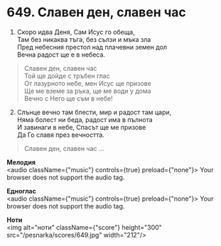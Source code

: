 # 649. Славен ден, славен час

1. Скоро идва Деня, Сам Исус го обеща,  
Там без никаква тъга, без сълзи и мъка зла  
Пред небесния престол над плачевни земен дол  
Вечна радост ще е в небеса.  

> Славен ден, славен час  
> Той ще дойде с тръбен глас  
> От лазурното небе, мен Исус ще призове  
> Ще ме вземе за ръка, ще ме води у дома  
> Вечно с Него ще съм в небе!

2. Слънце вечно там блести, мир и радост там цари,  
Няма болест ни беда, радост има в пълнота  
И завинаги в небе, Спасът ще ме призове  
Да Го славя през вечността.  

> Славен ден, славен час ...

**Мелодия**  
<audio className={"music"} controls={true} preload={"none"}>
    <source src="/pesnarka/mp3/649.mp3" type="audio/mpeg"/>
    Your browser does not support the audio tag.
</audio>

**Едноглас**  
<audio className={"music"} controls={true} preload={"none"}>
    <source src="/pesnarka/transp/649.mp3" type="audio/mpeg"/>
    Your browser does not support the audio tag.
</audio>

**Ноти**  
<img alt="ноти" className={"score"} height="300" src="/pesnarka/scores/649.jpg" width="212"/>
